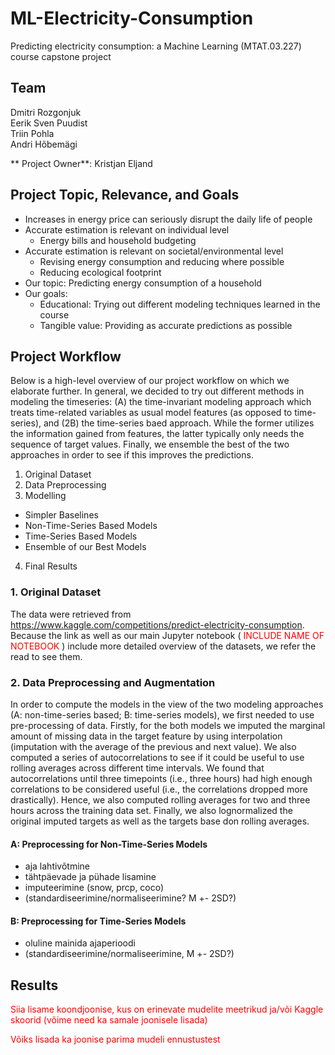# ML-Electricity-Consumption
Predicting electricity consumption: a Machine Learning (MTAT.03.227) course capstone project

## Team
Dmitri Rozgonjuk <br>
Eerik Sven Puudist <br>
Triin Pohla <br>
Andri Hõbemägi <br>

** Project Owner**: Kristjan Eljand

## Project Topic, Relevance, and Goals
- Increases in energy price can seriously disrupt the daily life of people
- Accurate estimation is relevant on individual level
  - Energy bills and household budgeting
- Accurate estimation is relevant on societal/environmental level
  - Revising energy consumption and reducing where possible
  - Reducing ecological footprint
- Our topic: Predicting energy consumption of a household
- Our goals:
  - Educational: Trying out different modeling techniques learned in the course
  - Tangible value: Providing as accurate predictions as possible

## Project Workflow
Below is a high-level overview of our project workflow on which we elaborate further. In general, we decided to try out different methods in modeling the timeseries: (A) the time-invariant modeling approach which treats time-related variables as usual model features (as opposed to time-series), and (2B) the time-series baed approach. While the former utilizes the information gained from features, the latter typically only needs the sequence of target values. Finally, we ensemble the best of the two approaches in order to see if this improves the predictions.

1. Original Dataset
2. Data Preprocessing
3. Modelling
  - Simpler Baselines
  - Non-Time-Series Based Models
  - Time-Series Based Models
  - Ensemble of our Best Models
4. Final Results

### 1. Original Dataset
The data were retrieved from https://www.kaggle.com/competitions/predict-electricity-consumption. Because the link as well as our main Jupyter notebook (<font color='red'> INCLUDE NAME OF NOTEBOOK </font>) include more detailed overview of the datasets, we refer the read to see them.
    
### 2. Data Preprocessing and Augmentation
In order to compute the models in the view of the two modeling approaches (A: non-time-series based; B: time-series models), we first needed to use pre-processing of data. Firstly, for the both models we imputed the marginal amount of missing data in the target feature by using interpolation (imputation with the average of the previous and next value). We also computed a series of autocorrelations to see if it could be useful to use rolling averages across different time intervals. We found that autocorrelations until three timepoints (i.e., three hours) had high enough correlations to be considered useful (i.e., the correlations dropped more drastically). Hence, we also computed rolling averages for two and three hours across the training data set. Finally, we also lognormalized the original imputed targets as well as the targets base don rolling averages.

#### A: Preprocessing for Non-Time-Series Models
- aja lahtivõtmine
- tähtpäevade ja pühade lisamine
- imputeerimine (snow, prcp, coco)
- (standardiseerimine/normaliseerimine? M +- 2SD?)


#### B: Preprocessing for Time-Series Models
- oluline mainida ajaperioodi
- (standardiseerimine/normaliseerimine, M +- 2SD?)

## Results
<font color = 'red'> Siia lisame koondjoonise, kus on erinevate mudelite meetrikud ja/või Kaggle skoorid (võime need ka samale joonisele lisada)  </font>

<font color = 'red'> Võiks lisada ka joonise parima mudeli ennustustest </font>


